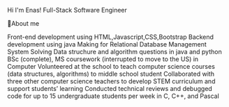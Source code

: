 Hi I'm Enas! Full-Stack Software Engineer

🌱About me

  Front-end development using HTML,Javascript,CSS,Bootstrap
  Backend development using java
  Making for Relational Database Management System
  Solving Data struchure and algorithm questions in java and python  
  BSc (complete), MS coursework (interrupted to move to the US)  in Computer 
  Volunteered at the school to teach computer science courses (data structures,   algorithms)  to middle school student
  Collaborated with three other computer science teachers to develop STEM     curriculum and support students’ learning
  Conducted technical reviews and debugged code  for up to 15 undergraduate   students per week  in C, C++, and Pascal 
